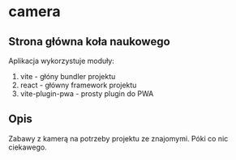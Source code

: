 # camera

## Strona główna koła naukowego
Aplikacja wykorzystuje moduły:
 1. vite - głóny bundler projektu
 2. react - główny framework projektu
 3. vite-plugin-pwa - prosty plugin do PWA

## Opis
Zabawy z kamerą na potrzeby projektu ze znajomymi. Póki co nic ciekawego.
